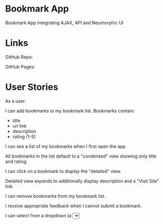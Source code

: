 # Bookmark App
Bookmark App integrating AJAX, API and Neumorphic UI

# Links
GitHub Repo:

GitHub Pages:

# User Stories
As a user:

I can add bookmarks to my bookmark list. Bookmarks contain:

  - title
  - url link
  - description
  - rating (1-5)

I can see a list of my bookmarks when I first open the app.

All bookmarks in the list default to a "condensed" view showing only title and rating.

I can click on a bookmark to display the "detailed" view.

Detailed view expands to additionally display description and a "Visit Site" link.

I can remove bookmarks from my bookmark list.

I receive appropriate feedback when I cannot submit a bookmark.

I can select from a dropdown (a <select> element) a "minimum rating" to filter the list by all bookmarks rated at or above the chosen selection.

